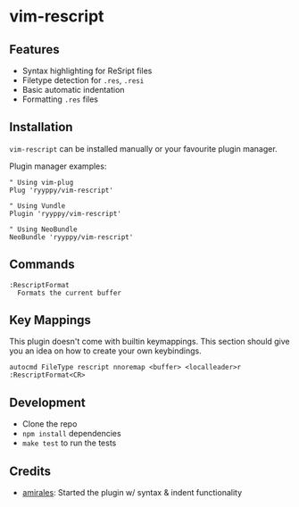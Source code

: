 # vim-rescript

## Features

- Syntax highlighting for ReSript files
- Filetype detection for `.res`, `.resi`
- Basic automatic indentation
- Formatting `.res` files

## Installation

`vim-rescript` can be installed manually or your favourite plugin manager.

Plugin manager examples:

```viml
" Using vim-plug
Plug 'ryyppy/vim-rescript'

" Using Vundle
Plugin 'ryyppy/vim-rescript'

" Using NeoBundle
NeoBundle 'ryyppy/vim-rescript'
```
## Commands

```
:RescriptFormat
  Formats the current buffer
```

## Key Mappings

This plugin doesn't come with builtin keymappings. This section should give you an idea on how to create your own keybindings.

```viml
autocmd FileType rescript nnoremap <buffer> <localleader>r :RescriptFormat<CR>
```

## Development

- Clone the repo
- `npm install` dependencies
- `make test` to run the tests

## Credits

- [amirales](https://github.com/amiralies): Started the plugin w/ syntax & indent functionality
